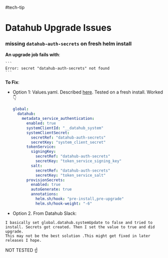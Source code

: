 #tech-tip
# Datahub Upgrade Issues

### missing `datahub-auth-secrets` on fresh helm install
**An upgrade job fails with**:

	```
	Error: secret "datahub-auth-secrets" not found
	```
**To Fix**:
- Option 1:
	Values.yaml. Described [here](https://github.com/acryldata/datahub-helm/issues/295). Tested on a fresh install.  Worked 👇
	```yaml
	global:
	  datahub:
	    metadata_service_authentication:
	      enabled: true
	      systemClientId: "__datahub_system"
	      systemClientSecret:
	        secretRef: "datahub-auth-secrets"
	        secretKey: "system_client_secret"
	      tokenService:
	        signingKey:
	          secretRef: "datahub-auth-secrets"
	          secretKey: "token_service_signing_key"
	        salt:
	          secretRef: "datahub-auth-secrets"
	          secretKey: "token_service_salt"
	      provisionSecrets:
	        enabled: true
	        autoGenerate: true
	        annotations:
	          helm.sh/hook: "pre-install,pre-upgrade"
	          helm.sh/hook-weight: "-6"
	```
- Option 2. From Datahub Slack:
```
I basically set global.datahub.systemUpdate to false and tried to install. Secrets got created. Then I set the value to true and did upgrade.
This may not be the best solution .This might get fixed in later releases I hope.
```
NOT TESTED ☝